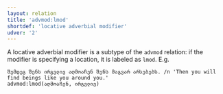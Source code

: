 ```yaml
---
layout: relation
title: 'advmod:lmod'
shortdef: 'locative adverbial modifier'
udver: '2'
---
```


A locative adverbial modifier is a subtype of the `advmod` relation: if the modifier is specifying a location, it is labeled as `lmod`. E.g.

~~~ sdparse
შემდეგ შენს ირგვლივ აღმოაჩენ შენს მაგვარ არსებებს. /n 'Then you will find beings like you around you.'
advmod:lmod(აღმოაჩენ, ირგვლივ)
~~~
<!-- Interlanguage links updated Po 11. listopadu 2024, 20:10:22 CET -->
